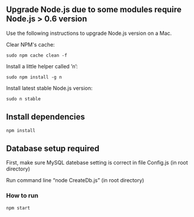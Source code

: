 ## Upgrade Node.js due to some modules require Node.js > 0.6 version

Use the following instructions to upgrade Node.js version on a Mac.

Clear NPM's cache:

````sudo npm cache clean -f````

Install a little helper called ’n’:

````sudo npm install -g n````

Install latest stable Node.js version:

````sudo n stable````

## Install dependencies

````npm install````

## Database setup required

First, make sure MySQL datebase setting is correct in file Config.js (in root directory)

Run command line “node CreateDb.js” (in root directory)

### How to run

````npm start````
